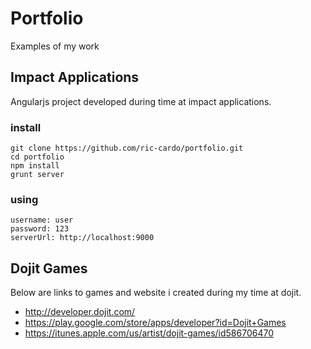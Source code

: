 Portfolio
=========
Examples of my work

Impact Applications
----------
Angularjs project developed during time at impact applications.

### install
```
git clone https://github.com/ric-cardo/portfolio.git
cd portfolio
npm install
grunt server
```
### using
```
username: user
password: 123
serverUrl: http://localhost:9000
```
Dojit Games
---------- 
Below are links to games and website i created during my time at dojit.

+ http://developer.dojit.com/
+ https://play.google.com/store/apps/developer?id=Dojit+Games
+ https://itunes.apple.com/us/artist/dojit-games/id586706470





